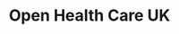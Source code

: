 ---
title: "Open Health Care UK"
link: http://openhealthcare.org.uk/
logo: "ohcuk.png"

# Events sponsored denoted by `<hackday>` and sponsorship amount/resource
events:
  01-london: "£3226.40 venue costs + £4560 refreshments (healthy lunch + tea and coffee for 200 for 2 days @ULU) + £200 prizes (inc t-shirts) + approx. £500 on pub meets and other incidental costs (total £8486.40)"
  02-liverpool: "Samsung Galaxy Tablet - best use of open data"
  03-oxford: "T-shirts + £100 for best conflict of interest hack"
  04-london: "T-shirts + £100 for best openprescribing.org hack"
  11-manchester: "£TBC towards event costs"
  10-london: ""
  13-london: ""
  14-newcastle: "Logistics and event production"
  16-london: ""
  17-manchester: ""
  18-gloucester: ""
  22-london: ""
---